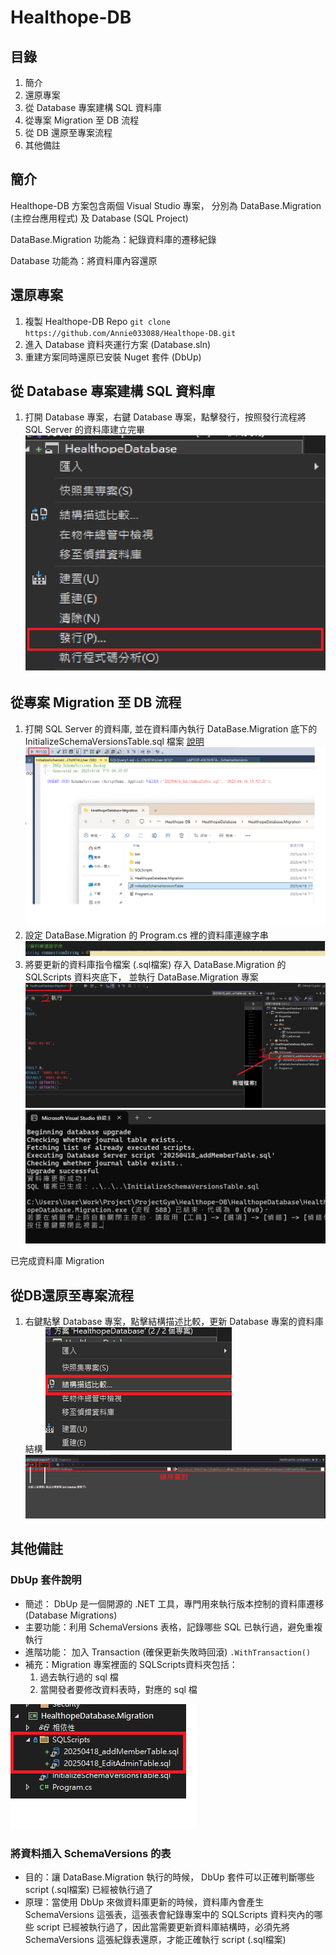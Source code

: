 # Healthope-DB #

## 目錄 ##

1. 簡介
2. 還原專案
3. 從 Database 專案建構 SQL 資料庫
4. 從專案 Migration 至 DB 流程
5. 從 DB 還原至專案流程
6. 其他備註

## 簡介 ##

Healthope-DB 方案包含兩個 Visual Studio 專案，
分別為 DataBase.Migration (主控台應用程式) 及 Database (SQL Project)

DataBase.Migration 功能為：紀錄資料庫的遷移紀錄

Database 功能為：將資料庫內容還原

## 還原專案 ##

1. 複製 Healthope-DB Repo `git clone https://github.com/Annie033088/Healthope-DB.git`
2. 進入 Database 資料夾運行方案 (Database.sln)
3. 重建方案同時還原已安裝 Nuget 套件 (DbUp)

## 從 Database 專案建構 SQL 資料庫 ##

1. 打開 Database 專案，右鍵 Database 專案，點擊發行，按照發行流程將 SQL Server 的資料庫建立完畢
![Initialize Image](https://github.com/Annie033088/Healthope-DB/blob/main/img/發行到資料庫.png)

## 從專案 Migration 至 DB 流程 ##

1. 打開 SQL Server 的資料庫, 並在資料庫內執行 DataBase.Migration 底下的
 InitializeSchemaVersionsTable.sql 檔案 [說明](#將資料插入-schemaversions-的表)
![Initialize Image](https://github.com/Annie033088/Healthope-DB/blob/main/img/初始化遷移紀錄.png)
2. 設定 DataBase.Migration 的 Program.cs 裡的資料庫連線字串
![Initialize Image](https://github.com/Annie033088/Healthope-DB/blob/main/img/資料庫連線字串.png)
3. 將要更新的資料庫指令檔案 (.sql檔案) 存入 DataBase.Migration 的 SQLScripts 資料夾底下，
並執行 DataBase.Migration 專案
![Initialize Image](https://github.com/Annie033088/Healthope-DB/blob/main/img/新增會員表.png)
![Initialize Image](https://github.com/Annie033088/Healthope-DB/blob/main/img/執行成功.png)

已完成資料庫 Migration

## 從DB還原至專案流程 ##

1. 右鍵點擊 Database 專案，點擊結構描述比較，更新 Database 專案的資料庫結構
![Initialize Image](https://github.com/Annie033088/Healthope-DB/blob/main/img/結構描述比較.png)
![Initialize Image](https://github.com/Annie033088/Healthope-DB/blob/main/img/比較.png)

## 其他備註 ##

### DbUp 套件說明 ###

- 簡述： DbUp 是一個開源的 .NET 工具，專門用來執行版本控制的資料庫遷移 (Database Migrations)
- 主要功能：利用 SchemaVersions 表格，記錄哪些 SQL 已執行過，避免重複執行
- 進階功能： 加入 Transaction (確保更新失敗時回滾) `.WithTransaction()`
- 補充：Migration 專案裡面的 SQLScripts資料夾包括：
  1. 過去執行過的 sql 檔 
  2. 當開發者要修改資料表時，對應的 sql 檔
  
![Initialize Image](https://github.com/Annie033088/Healthope-DB/blob/main/img/SQLScripts.png)

### 將資料插入 SchemaVersions 的表 ###

- 目的：讓 DataBase.Migration 執行的時候， DbUp 套件可以正確判斷哪些 script (.sql檔案) 已經被執行過了
- 原理：當使用 DbUp 來做資料庫更新的時候，資料庫內會產生 SchemaVersions 這張表，這張表會紀錄專案中的 SQLScripts 資料夾內的哪
些 script 已經被執行過了，因此當需要更新資料庫結構時，必須先將 SchemaVersions 這張紀錄表還原，才能正確執行 script (.sql檔案)
